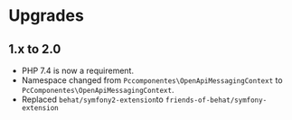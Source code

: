 # Upgrades

## 1.x to 2.0
* PHP 7.4 is now a requirement.
* Namespace changed from `Pccomponentes\OpenApiMessagingContext` to `PcComponentes\OpenApiMessagingContext`.
* Replaced `behat/symfony2-extension`to `friends-of-behat/symfony-extension`
